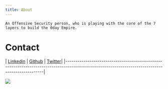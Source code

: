 ```yaml
---
title: About
---
```


    An Offensive Security person, who is playing with the core of the 7 layers to build the 0day Empire.

# Contact


| <a href="https://www.linkedin.com/in/zer0verflow/">Linkedin</a> | <a href="https://github.com/Zeyad-Azima">Github</a> | <a href="https://twitter.com/@AzimaZeyad">Twitter</a>|
|-------------------------------------------------------------------------------------------------------------------------------------------------|

<img src="https://avatars.githubusercontent.com/u/62406753">

